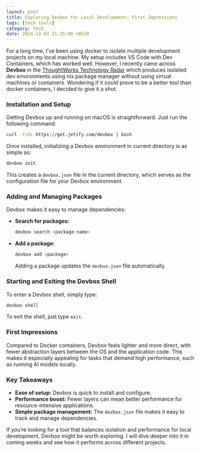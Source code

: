 ```yaml
---
layout: post
title: Exploring Devbox for Local Development: First Impressions
tags: [tech tools]
category: tech
date: 2024-12-03 11:25:00 +0530
---
```


For a long time, I’ve been using docker to isolate multiple development projects on my local machine. My setup includes VS Code with Dev Containers, which has worked well. However, I recently came across **Devbox** in the [ThoughtWorks Technology Radar](https://www.thoughtworks.com/radar) which produces isolated dev environments using nix package manager without using virtual machines or containers. Wondering if it could prove to be a better tool than docker containers, I decided to give it a shot.

### Installation and Setup  

Getting Devbox up and running on macOS is straightforward. Just run the following command:  

```bash  
curl -fsSL https://get.jetify.com/devbox | bash  
```  

Once installed, initializing a Devbox environment in current directory is as simple as:  

```bash  
devbox init  
```  

This creates a `devbox.json` file in the current directory, which serves as the configuration file for your Devbox environment.  

### Adding and Managing Packages  

Devbox makes it easy to manage dependencies:  

- **Search for packages:**  
  ```bash  
  devbox search <package-name>  
  ```  

- **Add a package:**  
  ```bash  
  devbox add <package>  
  ```  
  Adding a package updates the `devbox.json` file automatically.  

### Starting and Exiting the Devbox Shell  

To enter a Devbox shell, simply type:  

```bash  
devbox shell  
```  

To exit the shell, just type `exit`.  

### First Impressions  

Compared to Docker containers, Devbox feels lighter and more direct, with fewer abstraction layers between the OS and the application code. This makes it especially appealing for tasks that demand high performance, such as running AI models locally.  

### Key Takeaways  

- **Ease of setup:** Devbox is quick to install and configure.  
- **Performance boost:** Fewer layers can mean better performance for resource-intensive applications.  
- **Simple package management:** The `devbox.json` file makes it easy to track and manage dependencies.  

If you’re looking for a tool that balances isolation and performance for local development, Devbox might be worth exploring. I will dive deeper into it in coming weeks and see how it performs across different projects.

